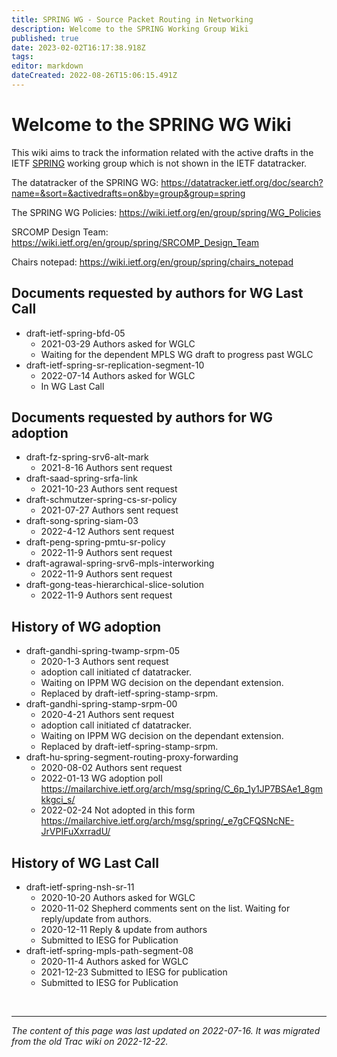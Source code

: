 ```yaml
---
title: SPRING WG - Source Packet Routing in Networking
description: Welcome to the SPRING Working Group Wiki
published: true
date: 2023-02-02T16:17:38.918Z
tags: 
editor: markdown
dateCreated: 2022-08-26T15:06:15.491Z
---
```


# Welcome to the SPRING WG Wiki

This wiki aims to track the information related with the active drafts in the IETF [SPRING](https://datatracker.ietf.org/group/spring/) working group which is not shown in the IETF datatracker. 

The datatracker of the SPRING WG:
https://datatracker.ietf.org/doc/search?name=&sort=&activedrafts=on&by=group&group=spring

The SPRING WG Policies:
https://wiki.ietf.org/en/group/spring/WG_Policies

SRCOMP Design Team:
https://wiki.ietf.org/en/group/spring/SRCOMP_Design_Team

Chairs notepad: https://wiki.ietf.org/en/group/spring/chairs_notepad

## Documents requested by authors for WG Last Call
* draft-ietf-spring-bfd-05
   * 2021-03-29 Authors asked for WGLC
   * Waiting for the dependent MPLS WG draft to progress past WGLC
* draft-ietf-spring-sr-replication-segment-10
   * 2022-07-14 Authors asked for WGLC
   * In WG Last Call

## Documents requested by authors for WG adoption
* draft-fz-spring-srv6-alt-mark
   * 2021-8-16 Authors sent request
* draft-saad-spring-srfa-link
   * 2021-10-23 Authors sent request
* draft-schmutzer-spring-cs-sr-policy
   * 2021-07-27 Authors sent request
* draft-song-spring-siam-03
   * 2022-4-12 Authors sent request
* draft-peng-spring-pmtu-sr-policy
   * 2022-11-9 Authors sent request
* draft-agrawal-spring-srv6-mpls-interworking
   * 2022-11-9 Authors sent request     
* draft-gong-teas-hierarchical-slice-solution
   * 2022-11-9 Authors sent request    
   
## History of WG adoption
* draft-gandhi-spring-twamp-srpm-05
   * 2020-1-3 Authors sent request
   * adoption call initiated cf datatracker.
   * Waiting on IPPM WG decision on the dependant extension.
   * Replaced by draft-ietf-spring-stamp-srpm.
* draft-gandhi-spring-stamp-srpm-00
   * 2020-4-21 Authors sent request
   * adoption call initiated cf datatracker.
   * Waiting on IPPM WG decision on the dependant extension.
   * Replaced by draft-ietf-spring-stamp-srpm.
* draft-hu-spring-segment-routing-proxy-forwarding
   * 2020-08-02 Authors sent request
   * 2022-01-13 WG adoption poll https://mailarchive.ietf.org/arch/msg/spring/C_6p_1y1JP7BSAe1_8gmkkgci_s/
   * 2022-02-24 Not adopted in this form https://mailarchive.ietf.org/arch/msg/spring/_e7gCFQSNcNE-JrVPIFuXxrradU/

## History of WG Last Call
* draft-ietf-spring-nsh-sr-11 
   * 2020-10-20 Authors asked for WGLC
   * 2020-11-02 Shepherd comments sent on the list. Waiting for reply/update from authors.
   * 2020-12-11 Reply & update from authors
   * Submitted to IESG for Publication
* draft-ietf-spring-mpls-path-segment-08 
   * 2020-11-4 Authors asked for WGLC
   * 2021-12-23 Submitted to IESG for publication
   * Submitted to IESG for Publication

&nbsp;

---

*The content of this page was last updated on 2022-07-16. It was migrated from the old Trac wiki on 2022-12-22.*